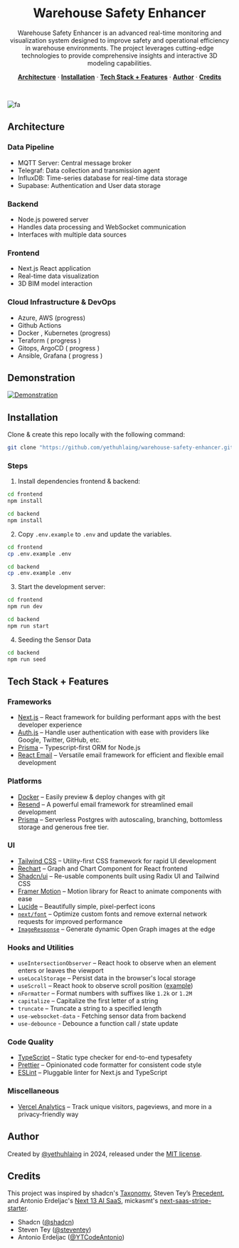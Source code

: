 <h1 align="center">
   Warehouse Safety Enhancer

</h1>

<p align="center">
Warehouse Safety Enhancer is an advanced real-time monitoring and visualization system designed to improve safety and operational efficiency in warehouse environments. The project leverages cutting-edge technologies to provide comprehensive insights and interactive 3D modeling capabilities.
</p>

<p align="center">

<p align="center">
  <a href="#architecture"><strong>Architecture</strong></a> ·
  <a href="#installation"><strong>Installation</strong></a> ·
  <a href="#tech-stack--features"><strong>Tech Stack + Features</strong></a> ·
  <a href="#author"><strong>Author</strong></a> ·
  <a href="#credits"><strong>Credits</strong></a>
</p>
<br/>

![fa](https://github.com/user-attachments/assets/2e9006f6-355e-4061-a0e4-422dda907ed8)

## Architecture

### Data Pipeline

- MQTT Server: Central message broker
- Telegraf: Data collection and transmission agent
- InfluxDB: Time-series database for real-time data storage
- Supabase: Authentication and User data storage

### Backend
- Node.js powered server
- Handles data processing and WebSocket communication
- Interfaces with multiple data sources

### Frontend
- Next.js React application
- Real-time data visualization
- 3D BIM model interaction

### Cloud Infrastructure & DevOps
- Azure, AWS (progress)
- Github Actions
- Docker , Kubernetes (progress)
- Teraform ( progress )
- Gitops, ArgoCD ( progress )
- Ansible, Grafana ( progress )


## Demonstration
[![Demonstration](https://img.youtube.com/vi/MLYDQCEAPv4/0.jpg)](https://www.youtube.com/watch?v=MLYDQCEAPv4)


## Installation

Clone & create this repo locally with the following command:

```bash
git clone "https://github.com/yethuhlaing/warehouse-safety-enhancer.git"
```

### Steps

1. Install dependencies frontend & backend:

```sh
cd frontend
npm install

cd backend
npm install
```

2. Copy `.env.example` to `.env` and update the variables.

```sh
cd frontend
cp .env.example .env

cd backend
cp .env.example .env
```

3. Start the development server:

```sh
cd frontend
npm run dev

cd backend
npm run start
```

4. Seeding the Sensor Data
```sh
cd backend
npm run seed
```

## Tech Stack + Features

### Frameworks

- [Next.js](https://nextjs.org/) – React framework for building performant apps with the best developer experience
- [Auth.js](https://authjs.dev/) – Handle user authentication with ease with providers like Google, Twitter, GitHub, etc.
- [Prisma](https://www.prisma.io/) – Typescript-first ORM for Node.js
- [React Email](https://react.email/) – Versatile email framework for efficient and flexible email development

### Platforms

- [Docker](https://docker.com/) – Easily preview & deploy changes with git
- [Resend](https://resend.com/) – A powerful email framework for streamlined email development
- [Prisma](https://prisma.io/) – Serverless Postgres with autoscaling, branching, bottomless storage and generous free tier.

### UI

- [Tailwind CSS](https://tailwindcss.com/) – Utility-first CSS framework for rapid UI development
- [Rechart](https://rechart.org/) – Graph and Chart Component for React frontend
- [Shadcn/ui](https://ui.shadcn.com/) – Re-usable components built using Radix UI and Tailwind CSS
- [Framer Motion](https://framer.com/motion) – Motion library for React to animate components with ease
- [Lucide](https://lucide.dev/) – Beautifully simple, pixel-perfect icons
- [`next/font`](https://nextjs.org/docs/basic-features/font-optimization) – Optimize custom fonts and remove external network requests for improved performance
- [`ImageResponse`](https://nextjs.org/docs/app/api-reference/functions/image-response) – Generate dynamic Open Graph images at the edge

### Hooks and Utilities

- `useIntersectionObserver` – React hook to observe when an element enters or leaves the viewport
- `useLocalStorage` – Persist data in the browser's local storage
- `useScroll` – React hook to observe scroll position ([example](https://github.com/mickasmt/precedent/blob/main/components/layout/navbar.tsx#L12))
- `nFormatter` – Format numbers with suffixes like `1.2k` or `1.2M`
- `capitalize` – Capitalize the first letter of a string
- `truncate` – Truncate a string to a specified length
- `use-websocket-data` - Fetching sensor data from backend
- `use-debounce` - Debounce a function call / state update

### Code Quality

- [TypeScript](https://www.typescriptlang.org/) – Static type checker for end-to-end typesafety
- [Prettier](https://prettier.io/) – Opinionated code formatter for consistent code style
- [ESLint](https://eslint.org/) – Pluggable linter for Next.js and TypeScript

### Miscellaneous

- [Vercel Analytics](https://vercel.com/analytics) – Track unique visitors, pageviews, and more in a privacy-friendly way

## Author

Created by [@yethuhlaing](https://yethuhlaing.vercel.app) in 2024, released under the [MIT license](https://github.com/yethuhlaing/warehouse-safety-enhancer/blob/main/LICENSE).

## Credits

This project was inspired by shadcn's [Taxonomy](https://github.com/shadcn-ui/taxonomy), Steven Tey’s [Precedent](https://github.com/steven-tey/precedent), and Antonio Erdeljac's [Next 13 AI SaaS](https://github.com/AntonioErdeljac/next13-ai-saas), mickasmt's [next-saas-stripe-starter](https://github.com/mickasmt/next-saas-stripe-starter).

- Shadcn ([@shadcn](https://twitter.com/shadcn))
- Steven Tey ([@steventey](https://twitter.com/steventey))
- Antonio Erdeljac ([@YTCodeAntonio](https://twitter.com/AntonioErdeljac))
